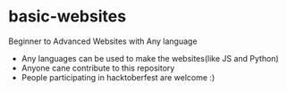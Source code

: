 # basic-websites
Beginner to Advanced Websites with Any language
* Any languages can be used to make the websites(like JS and Python)
* Anyone cane contribute to this repository 
* People participating in hacktoberfest are welcome :)

